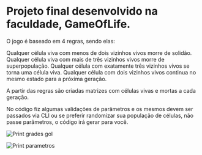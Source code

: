 # Projeto final desenvolvido na faculdade, GameOfLife.

O jogo é baseado em 4 regras, sendo elas: 

Qualquer célula viva com menos de dois vizinhos vivos morre de solidão.
Qualquer célula viva com mais de três vizinhos vivos morre de superpopulação.
Qualquer célula com exatamente três vizinhos vivos se torna uma célula viva.
Qualquer célula com dois vizinhos vivos continua no mesmo estado para a próxima geração.

A partir das regras são criadas matrizes com células vivas e mortas a cada geração. 

No código fiz algumas validações de parâmetros e os mesmos devem ser passados via CLI ou 
se preferir randomizar sua população de células, não passe parâmetros, o código irá gerar para você.
 

![Print grades gol](https://github.com/RenatoCarv/Projeto-Jogo-Java/assets/106440297/d68ea95c-facf-4350-aa49-e9950bc5b920)

![Print parametros](https://github.com/RenatoCarv/Projeto-Jogo-Java/assets/106440297/6fb75665-45b7-4e7a-8202-56dacb3709bc)

